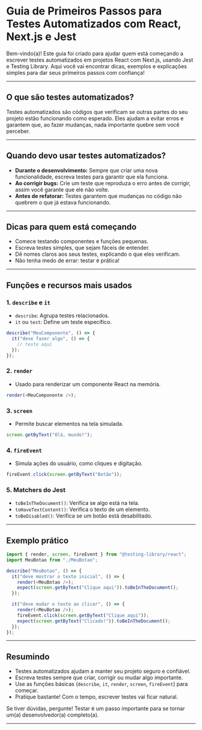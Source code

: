 # Guia de Primeiros Passos para Testes Automatizados com React, Next.js e Jest

Bem-vindo(a)! Este guia foi criado para ajudar quem está começando a escrever testes automatizados em projetos React com Next.js, usando Jest e Testing Library. Aqui você vai encontrar dicas, exemplos e explicações simples para dar seus primeiros passos com confiança!

---

## O que são testes automatizados?

Testes automatizados são códigos que verificam se outras partes do seu projeto estão funcionando como esperado. Eles ajudam a evitar erros e garantem que, ao fazer mudanças, nada importante quebre sem você perceber.

---

## Quando devo usar testes automatizados?

- **Durante o desenvolvimento:** Sempre que criar uma nova funcionalidade, escreva testes para garantir que ela funciona.
- **Ao corrigir bugs:** Crie um teste que reproduza o erro antes de corrigir, assim você garante que ele não volte.
- **Antes de refatorar:** Testes garantem que mudanças no código não quebrem o que já estava funcionando.

---

## Dicas para quem está começando

- Comece testando componentes e funções pequenas.
- Escreva testes simples, que sejam fáceis de entender.
- Dê nomes claros aos seus testes, explicando o que eles verificam.
- Não tenha medo de errar: testar é prática!

---

## Funções e recursos mais usados

### 1. `describe` e `it`

- `describe`: Agrupa testes relacionados.
- `it` ou `test`: Define um teste específico.

```js
describe("MeuComponente", () => {
  it("deve fazer algo", () => {
    // teste aqui
  });
});
```

### 2. `render`

- Usado para renderizar um componente React na memória.

```js
render(<MeuComponente />);
```

### 3. `screen`

- Permite buscar elementos na tela simulada.

```js
screen.getByText("Olá, mundo!");
```

### 4. `fireEvent`

- Simula ações do usuário, como cliques e digitação.

```js
fireEvent.click(screen.getByText("Botão"));
```

### 5. Matchers do Jest

- `toBeInTheDocument()`: Verifica se algo está na tela.
- `toHaveTextContent()`: Verifica o texto de um elemento.
- `toBeDisabled()`: Verifica se um botão está desabilitado.

---

## Exemplo prático

```js
import { render, screen, fireEvent } from "@testing-library/react";
import MeuBotao from "./MeuBotao";

describe("MeuBotao", () => {
  it("deve mostrar o texto inicial", () => {
    render(<MeuBotao />);
    expect(screen.getByText("Clique aqui")).toBeInTheDocument();
  });

  it("deve mudar o texto ao clicar", () => {
    render(<MeuBotao />);
    fireEvent.click(screen.getByText("Clique aqui"));
    expect(screen.getByText("Clicado!")).toBeInTheDocument();
  });
});
```

---

## Resumindo

- Testes automatizados ajudam a manter seu projeto seguro e confiável.
- Escreva testes sempre que criar, corrigir ou mudar algo importante.
- Use as funções básicas (`describe`, `it`, `render`, `screen`, `fireEvent`) para começar.
- Pratique bastante! Com o tempo, escrever testes vai ficar natural.

Se tiver dúvidas, pergunte! Testar é um passo importante para se tornar um(a) desenvolvedor(a) completo(a).

---
